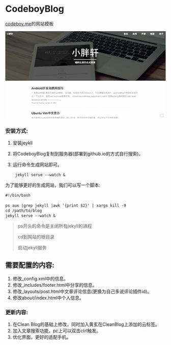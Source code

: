 # CodeboyBlog

[codeboy.me](http://codeboy.me)的网站模板

![网站截图](codeboy.me.png)

### 安装方式:

1. 安装jeykll
2. 将CodeboyBlog复制到服务器(部署到github.io的方式自行搜索)。
3. 运行命令生成网站即可。
    
        jekyll serve --watch &

为了能够更好的生成网站，我们可以写一个脚本:

    #!/bin/bash
    
    ps aux |grep jekyll |awk '{print $2}' | xargs kill -9
    cd /path/to/blog
    jekyll serve --watch &
    
    
> ps开头的命令是关闭所有jekyll的进程
>
> cd到网站的根目录
>
> 启动jekyll服务

## 需要配置的内容:
1. 修改_config.xml中的信息。
2. 修改_includes/footer.html中分享的信息。
3. 修改_layouts/post.html中文章评论信息(更换为自己多说评论插件id)。
4. 修改about/index.html中个人信息。

### 更新内容:

1. 在Clean Blog的基础上修改，同时加入黄玄在CleanBlog上添加的云标签。
2. 加入文章搜索功能，pc上可以双击ctrl触发。
3. 优化界面，更好的适配手机。

